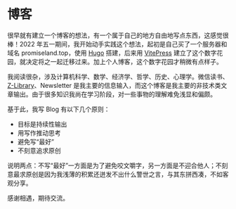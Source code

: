 # 博客

很早就有建立一个博客的想法，有一个属于自己的地方自由地写点东西，这感觉很棒！2022 年五一期间，我开始动手实践这个想法，起初是自己买了一个服务器和域名 promiseland.top，使用 [Hugo](https://gohugo.io/) 搭建，后来用 [VitePress](https://vitepress.vuejs.org/) 建立了这个数字花园，就决定将之一起迁移过来。加上个人博客，这个数字花园才稍微有点样子。

我阅读很杂，涉及计算机科学、数学、经济学、哲学、历史、心理学。微信读书、[Z-Library](https://zh.z-lib.org/)、Newsletter 是我主要的信息输入，而这个博客是我主要的非技术类文章输出。由于很多知识我尚在学习阶段，对一些事物的理解难免浅显和偏颇。

基于此，我写 Blog 有以下几个原则：

- 目标是持续性输出
- 用写作推动思考
- 避免写“最好”
- 不刻意追求原创

说明两点：不写“最好”一方面是为了避免咬文嚼字，另一方面是不迎合他人；不刻意最求原创是因为我浅薄的积累还迸发不出什么警世之言，与其东拼西凑，不如客观分享。

感谢相遇，期待交流。
